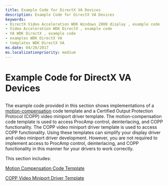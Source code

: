 ```yaml
---
title: Example Code for DirectX VA Devices
description: Example Code for DirectX VA Devices
keywords:
- DirectX Video Acceleration WDK Windows 2000 display , example code
- Video Acceleration WDK DirectX , example code
- VA WDK DirectX , example code
- examples WDK DirectX VA
- templates WDK DirectX VA
ms.date: 04/20/2017
ms.localizationpriority: medium
---
```


# Example Code for DirectX VA Devices


## <span id="ddk_example_code_for_directx_va_devices_gg"></span><span id="DDK_EXAMPLE_CODE_FOR_DIRECTX_VA_DEVICES_GG"></span>


The example code provided in this section shows implementations of a [motion-compensation](motion-compensation-callbacks.md) code template and a Certified Output Protection Protocol (COPP) video miniport driver template. The motion-compensation code template is used to access ProcAmp control, deinterlacing, and COPP functionality. The COPP video miniport driver template is used to access COPP functionality. Using these templates can simplify your display driver and video miniport driver development. However, you are not required to implement access to ProcAmp control, deinterlacing, and COPP functionality in this manner for your drivers to work correctly.

This section includes:

[Motion Compensation Code Template](motion-compensation-code-template.md)

[COPP Video Miniport Driver Template](copp-video-miniport-driver-template.md)

 

 





